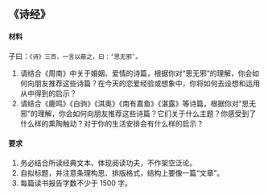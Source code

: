 ## 《诗经》  
#### 材料  
子曰：`《诗》三百，一言以蔽之，曰：‘思无邪’。`  
1. 请结合《周南》中关于婚姻、爱情的诗篇，根据你对“思无邪”的理解，你会如何向朋友推荐这些诗篇？在今天的恋爱经验或想象中，你将如何去设想和运用从中得到的启示？  
2. 请结合《鹿鸣》《白驹》《淇奥》《南有嘉鱼》《湛露》等诗篇，根据你对“思无邪”的理解，你会如何向朋友推荐这些诗篇？它们关于什么主题？你感受到了什么样的熏陶触动？对于你的生活安排会有什么样的启示？  
#### 要求  
1. 务必结合所读经典文本、体现阅读功夫，不作架空泛论。  
2. 自拟标题，并注意条理构思、排版格式，结构上要像一篇“文章”。  
3. 每篇读书报告字数不少于 1500 字。  